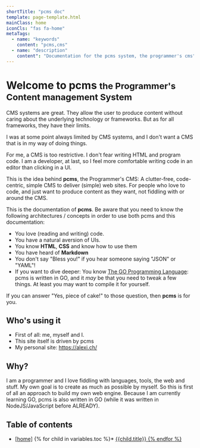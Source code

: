 ```yaml
---
shortTitle: "pcms doc"
template: page-template.html
mainClass: home
iconCls: "fas fa-home"
metaTags:
  - name: "keywords"
    content: "pcms,cms"
  - name: "description"
    content": "Documentation for the pcms system, the programmer's cms"
---
```

# Welcome to pcms <small>the Programmer's Content management System</small>

CMS systems are great. They allow the user to produce content without caring about the underlying technology or frameworks.
But as for all frameworks, they have their limits.

I was at some point always limited by CMS systems, and I don't want a CMS that is in my way of doing things.

For me, a CMS is too restrictive. I don't fear writing HTML and program code. I am a developer, at last, so I feel more
comfortable writing code in an editor than clicking in a UI.

This is the idea behind **pcms**, the Programmer's CMS: A clutter-free, code-centric, simple CMS to deliver (simple) web sites. For people who 
love to code, and just want to produce content as they want, not fiddling with or around the CMS.

This is the documentation of **pcms**. Be aware that you need to know the following architectures / concepts in order to use
both pcms and this documentation:

* You love (reading and writing) code.
* You have a natural aversion of UIs.
* You know **HTML**, **CSS** and know how to use them
* You have heard of **Markdown**
* You don't say "Bless you!" if you hear someone saying "JSON" or "YAML"!
* If you want to dive deeper: You know [The GO Programming Language](https://go.dev/): pcms is
  written in GO, and it *may* be that you need to tweak a few things. At least you may want to
  compile it for yourself.

If you can answer "Yes, piece of cake!" to those question, then **pcms** is for you.

## Who's using it

* First of all: me, myself and I.
* This site itself is driven by pcms
* My personal site: https://alexi.ch/

## Why?

I am a programmer and I love fiddling with languages, tools, the web and stuff.
My own goal is to create as much as possible by myself. So this is first of all
an approach to build my own web engine. Because I am currently learning GO,
pcms is also written in GO (while it was written in NodeJS/JavaScript before ALREADY).

## Table of contents

* <a href="{{base}}/">[home]</a>
{% for child in variables.toc %}* <a href="{{child.destRelDir}}/">{{child.title}}
{% endfor %}

